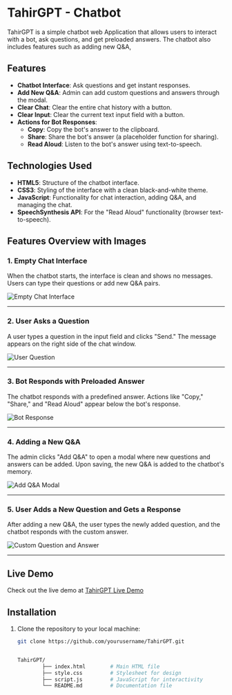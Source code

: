 # TahirGPT - Chatbot 

TahirGPT is a simple chatbot web Application that allows users to interact with a bot, ask questions, and get preloaded answers. The chatbot also includes features such as adding new Q&A,

## Features

- **Chatbot Interface**: Ask questions and get instant responses.
- **Add New Q&A**: Admin can add custom questions and answers through the modal.
- **Clear Chat**: Clear the entire chat history with a button.
- **Clear Input**: Clear the current text input field with a button.
- **Actions for Bot Responses**:
  - **Copy**: Copy the bot's answer to the clipboard.
  - **Share**: Share the bot's answer (a placeholder function for sharing).
  - **Read Aloud**: Listen to the bot's answer using text-to-speech.

## Technologies Used

- **HTML5**: Structure of the chatbot interface.
- **CSS3**: Styling of the interface with a clean black-and-white theme.
- **JavaScript**: Functionality for chat interaction, adding Q&A, and managing the chat.
- **SpeechSynthesis API**: For the "Read Aloud" functionality (browser text-to-speech).


## Features Overview with Images

### 1. Empty Chat Interface
When the chatbot starts, the interface is clean and shows no messages. Users can type their questions or add new Q&A pairs.

![Empty Chat Interface](https://github.com/imtahirnaseer/TahirGPT/blob/14146bcf55213fc626e5324e04db7fadd800550f/Screenshot%202024-11-24%20015014.png)

---

### 2. User Asks a Question
A user types a question in the input field and clicks "Send." The message appears on the right side of the chat window.

![User Question](https://github.com/imtahirnaseer/TahirGPT/blob/14146bcf55213fc626e5324e04db7fadd800550f/Screenshot%202024-11-24%20015215.png)

---

### 3. Bot Responds with Preloaded Answer
The chatbot responds with a predefined answer. Actions like "Copy," "Share," and "Read Aloud" appear below the bot's response.

![Bot Response](https://github.com/imtahirnaseer/TahirGPT/blob/14146bcf55213fc626e5324e04db7fadd800550f/Screenshot%202024-11-24%20020418.png)

---

### 4. Adding a New Q&A
The admin clicks "Add Q&A" to open a modal where new questions and answers can be added. Upon saving, the new Q&A is added to the chatbot's memory.

![Add Q&A Modal](https://github.com/imtahirnaseer/TahirGPT/blob/14146bcf55213fc626e5324e04db7fadd800550f/Screenshot%202024-11-24%20020748.png)

---

### 5. User Adds a New Question and Gets a Response
After adding a new Q&A, the user types the newly added question, and the chatbot responds with the custom answer.

![Custom Question and Answer](https://github.com/imtahirnaseer/TahirGPT/blob/14146bcf55213fc626e5324e04db7fadd800550f/Screenshot%202024-11-24%20020844.png)

---


## Live Demo

Check out the live demo at [TahirGPT Live Demo](https://imtahirnaseer.github.io/TahirGPT) 



## Installation

1. Clone the repository to your local machine:

   ```bash
   git clone https://github.com/yourusername/TahirGPT.git


   TahirGPT/
           ├── index.html        # Main HTML file
           ├── style.css         # Stylesheet for design
           ├── script.js         # JavaScript for interactivity
           └── README.md         # Documentation file

